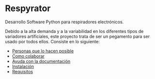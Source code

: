 # Respyrator

Desarrollo Software Python para respiradores electrónicos.

Debido a la alta demanda y a la variabilidad en los diferentes tipos de variadores artificiales, este proyecto trata de ser un pegamento para ser usado por todos ellos. Consiste en lo siguiente:



- [Personas que lo hacen posible](about.md)
- [Como colaborar](colaborar.md)
- [Ayuda con la documentación](ayuda/ayuda.md)
- [Instalación](instalacion.md)
- [Requisitos](requisitos/requisitos.md)
